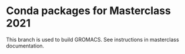 # Conda packages for Masterclass 2021

This branch is used to build GROMACS. See instructions in masterclass documentation.
